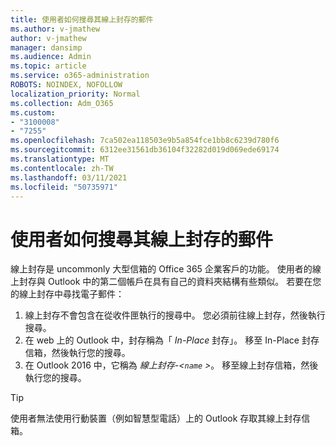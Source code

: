 ```yaml
---
title: 使用者如何搜尋其線上封存的郵件
ms.author: v-jmathew
author: v-jmathew
manager: dansimp
ms.audience: Admin
ms.topic: article
ms.service: o365-administration
ROBOTS: NOINDEX, NOFOLLOW
localization_priority: Normal
ms.collection: Adm_O365
ms.custom:
- "3100008"
- "7255"
ms.openlocfilehash: 7ca502ea118503e9b5a854fce1bb8c6239d780f6
ms.sourcegitcommit: 6312ee31561db36104f32282d019d069ede69174
ms.translationtype: MT
ms.contentlocale: zh-TW
ms.lasthandoff: 03/11/2021
ms.locfileid: "50735971"
---
```

# <a name="how-users-can-search-their-online-archive-for-messages"></a>使用者如何搜尋其線上封存的郵件

線上封存是 uncommonly 大型信箱的 Office 365 企業客戶的功能。 使用者的線上封存與 Outlook 中的第二個帳戶在具有自己的資料夾結構有些類似。 若要在您的線上封存中尋找電子郵件：

1. 線上封存不會包含在從收件匣執行的搜尋中。 您必須前往線上封存，然後執行搜尋。
2. 在 web 上的 Outlook 中，封存稱為「 *In-Place* 封存」。 移至 In-Place 封存信箱，然後執行您的搜尋。
3. 在 Outlook 2016 中，它稱為 *線上封存-<`name` >*。 移至線上封存信箱，然後執行您的搜尋。

> [!TIP]
> 使用者無法使用行動裝置（例如智慧型電話）上的 Outlook 存取其線上封存信箱。
